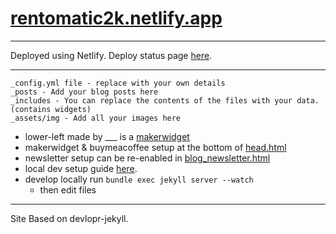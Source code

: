 # [rentomatic2k.netlify.app](https://rentomatic2k.netlify.app/)

*********************************************************************

Deployed using Netlify.
Deploy status page [here](https://app.netlify.com/sites/rentomatic2k/deploys).

*********************************************************************

    _config.yml file - replace with your own details
    _posts - Add your blog posts here
    _includes - You can replace the contents of the files with your data. (contains widgets)
    _assets/img - Add all your images here

* lower-left made by ___ is a [makerwidget](https://makerwidget.com/home)
* makerwidget & buymeacoffee setup at the bottom of [head.html](https://github.com/7yl4r/rentomatic-2000/blob/master/_includes/head.html)
* newsletter setup can be re-enabled in [blog_newsletter.html](https://github.com/7yl4r/rentomatic-2000/edit/master/_includes/blog_newsletter.html)
* local dev setup guide [here](https://devlopr.netlify.app/get-started/#/).
* develop locally run `bundle exec jekyll server --watch`
  * then edit files 


*********************************************************************

Site Based on devlopr-jekyll.
